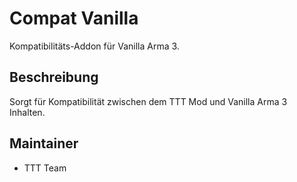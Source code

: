 # Compat Vanilla

Kompatibilitäts-Addon für Vanilla Arma 3.

## Beschreibung

Sorgt für Kompatibilität zwischen dem TTT Mod und Vanilla Arma 3 Inhalten.

## Maintainer

- TTT Team
